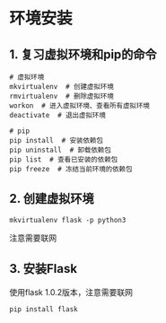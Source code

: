 # 环境安装

## 1. 复习虚拟环境和pip的命令

```shell
# 虚拟环境
mkvirtualenv  # 创建虚拟环境
rmvirtualenv  # 删除虚拟环境
workon  # 进入虚拟环境、查看所有虚拟环境
deactivate  # 退出虚拟环境

# pip
pip install  # 安装依赖包
pip uninstall  # 卸载依赖包
pip list  # 查看已安装的依赖包
pip freeze  # 冻结当前环境的依赖包
```

## 2. 创建虚拟环境

```shell
mkvirtualenv flask -p python3
```

注意需要联网

## 3. 安装Flask

使用flask 1.0.2版本，注意需要联网

```shell
pip install flask
```
